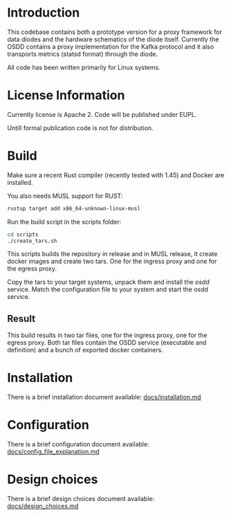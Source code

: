 # Introduction

This codebase contains both a prototype version for a proxy framework for data diodes and the hardware schematics of the diode itself. Currently the OSDD contains a proxy implementation for the Kafka protocol and it also transports metrics (statsd format) through the diode.

All code has been written primarily for Linux systems. 

# License Information

Currently license is Apache 2. Code will be published under EUPL. 

Untill formal publication code is not for distribution. 

# Build
Make sure a recent Rust compiler (recently tested with 1.45) and Docker are installed.

You also needs MUSL support for RUST: 
```sh
rustup target add x86_64-unknown-linux-musl
```

Run the build script in the scripts folder:
```sh
cd scripts
./create_tars.sh
```

This scripts builds the repository in release and in MUSL release, it create docker images and create two tars. One for the ingress proxy and one for the egress proxy.

Copy the tars to your target systems, unpack them and install the *osdd* service. Match the configuration file to your system and start the osdd service.

## Result
This build results in two tar files, one for the ingress proxy, one for the egress proxy. Both tar files contain the OSDD service (executable and definition) and a bunch of exported docker containers. 

# Installation
There is a brief installation document available:
[docs/installation.md](docs/installation.md)

# Configuration
There is a brief configuration document available:
[docs/config_file_explanation.md](docs/config_file_explanation.md)

# Design choices
There is a brief design choices document available:
[docs/design_choices.md](docs/design_choices.md)
